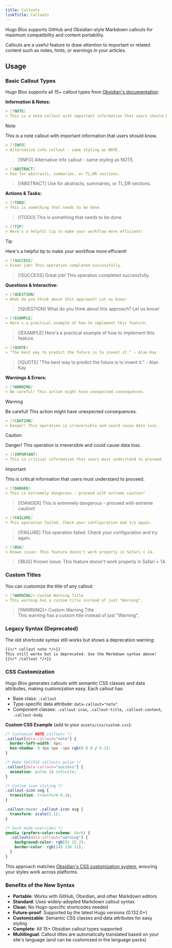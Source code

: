 ```yaml
---
title: Callouts
linkTitle: Callouts
---
```


Hugo Blox supports GitHub and Obsidian-style Markdown callouts for maximum compatibility and content portability.

Callouts are a useful feature to draw attention to important or related content such as notes, hints, or warnings in your articles.

<!--more-->

## Usage

### Basic Callout Types

Hugo Blox supports all 15+ callout types from [Obsidian's documentation](https://help.obsidian.md/callouts):

**Information & Notes:**

```markdown
> [!NOTE]  
> This is a note callout with important information that users should know.
```

> [!NOTE]
> This is a note callout with important information that users should know.

```markdown
> [!INFO]
> Alternative info callout - same styling as NOTE.
```

> [!INFO]
> Alternative info callout - same styling as NOTE.

```markdown
> [!ABSTRACT]
> Use for abstracts, summaries, or TL;DR sections.
```

> [!ABSTRACT]
> Use for abstracts, summaries, or TL;DR sections.

**Actions & Tasks:**

```markdown
> [!TODO]
> This is something that needs to be done.
```

> [!TODO]
> This is something that needs to be done.

```markdown
> [!TIP]
> Here's a helpful tip to make your workflow more efficient!
```

> [!TIP]
> Here's a helpful tip to make your workflow more efficient!

```markdown
> [!SUCCESS]
> Great job! This operation completed successfully.
```

> [!SUCCESS]
> Great job! This operation completed successfully.

**Questions & Interactive:**

```markdown
> [!QUESTION]
> What do you think about this approach? Let us know!
```

> [!QUESTION]
> What do you think about this approach? Let us know!

```markdown
> [!EXAMPLE]
> Here's a practical example of how to implement this feature.
```

> [!EXAMPLE]
> Here's a practical example of how to implement this feature.

```markdown
> [!QUOTE]
> "The best way to predict the future is to invent it." - Alan Kay
```

> [!QUOTE]
> "The best way to predict the future is to invent it." - Alan Kay

**Warnings & Errors:**

```markdown
> [!WARNING]
> Be careful! This action might have unexpected consequences.
```

> [!WARNING]
> Be careful! This action might have unexpected consequences.

```markdown
> [!CAUTION]
> Danger! This operation is irreversible and could cause data loss.
```

> [!CAUTION]
> Danger! This operation is irreversible and could cause data loss.

```markdown
> [!IMPORTANT]
> This is critical information that users must understand to proceed.
```

> [!IMPORTANT]
> This is critical information that users must understand to proceed.

```markdown
> [!DANGER]
> This is extremely dangerous - proceed with extreme caution!
```

> [!DANGER]
> This is extremely dangerous - proceed with extreme caution!

```markdown
> [!FAILURE]
> This operation failed. Check your configuration and try again.
```

> [!FAILURE]
> This operation failed. Check your configuration and try again.

```markdown
> [!BUG]
> Known issue: This feature doesn't work properly in Safari < 14.
```

> [!BUG]
> Known issue: This feature doesn't work properly in Safari < 14.

### Custom Titles

You can customize the title of any callout:

```markdown
> [!WARNING]+ Custom Warning Title
> This warning has a custom title instead of just "Warning".
```

> [!WARNING]+ Custom Warning Title  
> This warning has a custom title instead of just "Warning".

### Legacy Syntax (Deprecated)

The old shortcode syntax still works but shows a deprecation warning:

```markdown
{{</* callout note */>}}
This still works but is deprecated. Use the Markdown syntax above!
{{</* /callout */>}}
```

### CSS Customization

Hugo Blox generates callouts with semantic CSS classes and data attributes, making customization easy. Each callout has:

- Base class: `.callout`
- Type-specific data attribute: `data-callout="note"`
- Component classes: `.callout-icon`, `.callout-title`, `.callout-content`, `.callout-body`

**Custom CSS Example** (add to your `assets/css/custom.css`):

```css
/* Customize NOTE callouts */
.callout[data-callout="note"] {
  border-left-width: 8px;
  box-shadow: 0 4px 6px -1px rgb(0 0 0 / 0.1);
}

/* Make SUCCESS callouts pulse */
.callout[data-callout="success"] {
  animation: pulse 2s infinite;
}

/* Custom icon styling */
.callout-icon svg {
  transition: transform 0.2s;
}

.callout:hover .callout-icon svg {
  transform: scale(1.1);
}

/* Dark mode overrides */
@media (prefers-color-scheme: dark) {
  .callout[data-callout="warning"] {
    background-color: rgb(92 25 2);
    border-color: rgb(245 158 11);
  }
}
```

This approach matches [Obsidian's CSS customization system](https://help.obsidian.md/callouts), ensuring your styles work across platforms.

### Benefits of the New Syntax

- **Portable**: Works with GitHub, Obsidian, and other Markdown editors
- **Standard**: Uses widely-adopted Markdown callout syntax  
- **Clean**: No Hugo-specific shortcodes needed
- **Future-proof**: Supported by the latest Hugo versions (0.132.0+)
- **Customizable**: Semantic CSS classes and data attributes for easy styling
- **Complete**: All 15+ Obsidian callout types supported
- **Multilingual**: Callout titles are automatically translated based on your site's language (and can be customized in the language packs)
